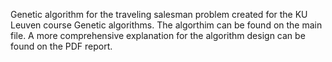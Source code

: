 Genetic algorithm for the traveling salesman problem created for the KU Leuven course Genetic algorithms. The algorthim can be found on the main file. A more comprehensive explanation for the algorithm design can be found on the PDF report.  
